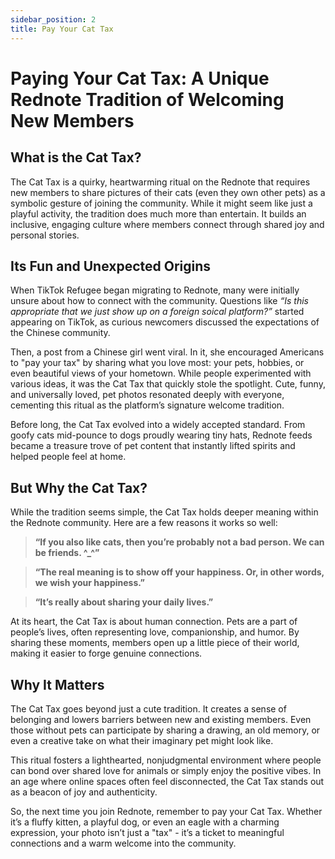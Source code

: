 ```yaml
---
sidebar_position: 2
title: Pay Your Cat Tax
---
```


# Paying Your Cat Tax: A Unique Rednote Tradition of Welcoming New Members

## What is the Cat Tax?

The Cat Tax is a quirky, heartwarming ritual on the Rednote that requires new members to share pictures of their cats (even they own other pets) as a symbolic gesture of joining the community. While it might seem like just a playful activity, the tradition does much more than entertain. It builds an inclusive, engaging culture where members connect through shared joy and personal stories.  

## Its Fun and Unexpected Origins

When TikTok Refugee began migrating to Rednote, many were initially unsure about how to connect with the community. Questions like *“Is this appropriate that we just show up on a foreign soical platform?”* started appearing on TikTok, as curious newcomers discussed the expectations of the Chinese community.

Then, a post from a Chinese girl went viral. In it, she encouraged Americans to "pay your tax" by sharing what you love most: your pets, hobbies, or even beautiful views of your hometown. While people experimented with various ideas, it was the Cat Tax that quickly stole the spotlight. Cute, funny, and universally loved, pet photos resonated deeply with everyone, cementing this ritual as the platform’s signature welcome tradition.  

Before long, the Cat Tax evolved into a widely accepted standard. From goofy cats mid-pounce to dogs proudly wearing tiny hats, Rednote feeds became a treasure trove of pet content that instantly lifted spirits and helped people feel at home.  

## But Why the Cat Tax?

While the tradition seems simple, the Cat Tax holds deeper meaning within the Rednote community. Here are a few reasons it works so well:  

> **“If you also like cats, then you’re probably not a bad person. We can be friends. ^_^”**  

> **“The real meaning is to show off your happiness. Or, in other words, we wish your happiness.”**  

> **“It’s really about sharing your daily lives.”**  

At its heart, the Cat Tax is about human connection. Pets are a part of people’s lives, often representing love, companionship, and humor. By sharing these moments, members open up a little piece of their world, making it easier to forge genuine connections.  

## Why It Matters

The Cat Tax goes beyond just a cute tradition. It creates a sense of belonging and lowers barriers between new and existing members. Even those without pets can participate by sharing a drawing, an old memory, or even a creative take on what their imaginary pet might look like.  

This ritual fosters a lighthearted, nonjudgmental environment where people can bond over shared love for animals or simply enjoy the positive vibes. In an age where online spaces often feel disconnected, the Cat Tax stands out as a beacon of joy and authenticity.  

So, the next time you join Rednote, remember to pay your Cat Tax. Whether it’s a fluffy kitten, a playful dog, or even an eagle with a charming expression, your photo isn’t just a "tax" - it’s a ticket to meaningful connections and a warm welcome into the community.  

